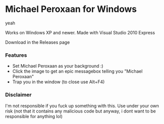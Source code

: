 # Michael Peroxaan for Windows

yeah

Works on Windows XP and newer. Made with Visual Studio 2010 Express

Download in the Releases page

### Features

- Set Michael Peroxaan as your background :)
- Click the image to get an epic messagebox telling you "Michael Peroxaan"
- Trap you in the window (to close use Alt+F4)

### Disclaimer

I'm not responsible if you fuck up something with this. Use under your own risk (not that it contains any malicious code but anyway, i dont want to be responsible for anything lol)

